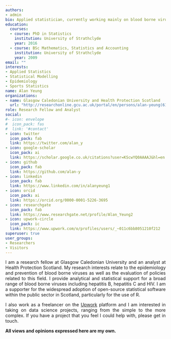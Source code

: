 ```yaml
---
authors:
- admin
bio: Applied statistician, currently working mainly on blood borne viruses. Supporter of all things R.
education:
  courses:
  - course: PhD in Statistics
    institution: University of Strathclyde
    year: 2016
  - course: BSc Mathematics, Statistics and Accounting
    institution: University of Strathclyde
    year: 2009
email: ""
interests:
- Applied Statistics
- Statistical Modelling
- Epidemiology
- Sports Statistics
name: Alan Yeung
organizations:
- name: Glasgow Caledonian University and Health Protection Scotland
  url: "http://researchonline.gcu.ac.uk/portal/en/persons/alan-yeung(614524b9-0129-49e1-802b-34bf2f9f7c8c).html"
role: Research Fellow and Analyst
social:
#- icon: envelope
#  icon_pack: fas
#  link: '#contact'
- icon: twitter
  icon_pack: fab
  link: https://twitter.com/alan_y
- icon: google-scholar
  icon_pack: ai
  link: https://scholar.google.co.uk/citations?user=KScwYQ0AAAAJ&hl=en
- icon: github
  icon_pack: fab
  link: https://github.com/alan-y
- icon: linkedin
  icon_pack: fab
  link: https://www.linkedin.com/in/alanyeung1
- icon: orcid
  icon_pack: ai
  link: https://orcid.org/0000-0001-5226-3695
- icon: researchgate
  icon_pack: fab
  link: https://www.researchgate.net/profile/Alan_Yeung2
- icon: upwork-circle
  icon_pack: ic
  link: https://www.upwork.com/o/profiles/users/_~011c6bb8051210f212
superuser: true
user_groups:
- Researchers
- Visitors
---
```


<DIV align="justify">
I am a research fellow at Glasgow Caledonian University and an analyst at Health Protection Scotland. My research interests relate to the epidemiology and prevention of blood borne viruses as well as the evaluation of policies related to this field. I provide analytical and statistical support for a broad range of blood borne viruses including hepatitis B, hepatitis C and HIV. I am a supporter for the widespread adoption of open-source statistical software within the public sector in Scotland, particularly for the use of R.  
  
I also work as a freelancer on the [Upwork](https://www.upwork.com/o/profiles/users/_~011c6bb8051210f212) platform and I am interested in taking on data science projects, ranging from the simple to the more complex. If you have a project that you feel I could help with, please get in touch.  
  
**All views and opinions expressed here are my own.**
</DIV>

